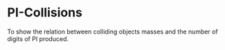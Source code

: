 # PI-Collisions
To show the relation between colliding objects masses and the number of digits of PI produced.

